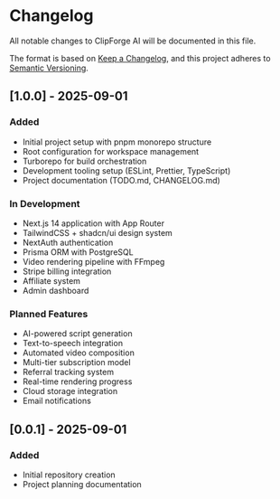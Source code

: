 # Changelog

All notable changes to ClipForge AI will be documented in this file.

The format is based on [Keep a Changelog](https://keepachangelog.com/en/1.0.0/),
and this project adheres to [Semantic Versioning](https://semver.org/spec/v2.0.0.html).

## [1.0.0] - 2025-09-01

### Added
- Initial project setup with pnpm monorepo structure
- Root configuration for workspace management
- Turborepo for build orchestration
- Development tooling setup (ESLint, Prettier, TypeScript)
- Project documentation (TODO.md, CHANGELOG.md)

### In Development
- Next.js 14 application with App Router
- TailwindCSS + shadcn/ui design system
- NextAuth authentication
- Prisma ORM with PostgreSQL
- Video rendering pipeline with FFmpeg
- Stripe billing integration
- Affiliate system
- Admin dashboard

### Planned Features
- AI-powered script generation
- Text-to-speech integration
- Automated video composition
- Multi-tier subscription model
- Referral tracking system
- Real-time rendering progress
- Cloud storage integration
- Email notifications

## [0.0.1] - 2025-09-01

### Added
- Initial repository creation
- Project planning documentation